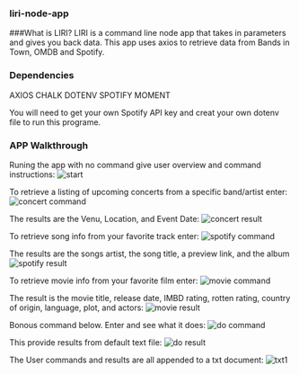 ### liri-node-app

###What is LIRI?
LIRI is a command line node app that takes in parameters and gives you back data. This app uses axios to retrieve data from Bands in Town, OMDB and Spotify.

### Dependencies
AXIOS
CHALK
DOTENV
SPOTIFY
MOMENT

You will need to get your own Spotify API key and creat your own dotenv file to run this programe.

### APP Walkthrough
Runing the app with no command give user overview and command instructions:
![start](https://user-images.githubusercontent.com/47481328/61503252-15af0380-a9a5-11e9-8872-5211da7f7cab.jpg)



To retrieve a listing of upcoming concerts from a specific band/artist enter:
![concert command](https://user-images.githubusercontent.com/47481328/61502391-c6b39f00-a9a1-11e9-93ac-1e4f2425b172.jpg)


The results are the Venu, Location, and Event Date:
![concert result](https://user-images.githubusercontent.com/47481328/61502551-6a04b400-a9a2-11e9-9ffa-74c313d80fe6.jpg)


To retrieve song info from your favorite track enter:
![spotify command](https://user-images.githubusercontent.com/47481328/61502610-9d474300-a9a2-11e9-96e1-8b3ca6d3aaae.jpg)


The results are the songs artist, the song title, a preview link, and the album
![spotify result](https://user-images.githubusercontent.com/47481328/61502690-e13a4800-a9a2-11e9-8469-ac0dd2e6076d.jpg)


To retrieve movie info from your favorite film enter:
![movie command](https://user-images.githubusercontent.com/47481328/61502730-00d17080-a9a3-11e9-9345-e45cc3f7ec1d.jpg)


The result is the movie title, release date, IMBD rating, rotten rating, country of origin, language, plot, and actors:
![movie result](https://user-images.githubusercontent.com/47481328/61502822-71788d00-a9a3-11e9-922d-7d88d27f6010.jpg)


Bonous command below. Enter and see what it does:
![do command](https://user-images.githubusercontent.com/47481328/61502884-a7b60c80-a9a3-11e9-8e05-cacc6f318db8.jpg)


This provide results from default text file:
![do result](https://user-images.githubusercontent.com/47481328/61502908-cae0bc00-a9a3-11e9-8d70-083a00df65f7.jpg)



The User commands and results are all appended to a txt document:
![txt1](https://user-images.githubusercontent.com/47481328/61503623-7d198300-a9a6-11e9-82b7-9a2b8b55008c.jpg)
